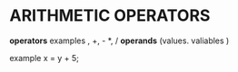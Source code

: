   # ARITHMETIC OPERATORS
  **operators** examples , +, - *, /
  **operands** (values. valiables )

  example x = y + 5;